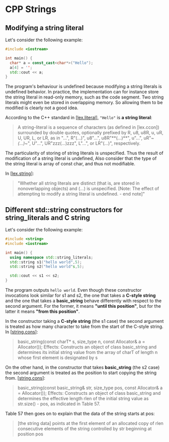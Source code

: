# CPP Strings

## Modifying a string literal
Let's consider the following example:
```cpp
#include <iostream>

int main() {
  char* a = const_cast<char*>("Hello");
  a[4] = '';
  std::cout << a;
}
```
The program's behaviour is undefined because modifying a string literals is undefined behavior. 
In practice, the implementation can for instance store the string literal in read-only memory, 
such as the code segment. Two string literals might even be stored in overlapping memory. 
So allowing them to be modified is clearly not a good idea.

According to the C++ standard in [[lex.literal](https://timsong-cpp.github.io/cppwp/n4659/lex.string#1)], ```"Hello"``` is **a string literal**:
>A string-literal is a sequence of characters (as defined in [lex.ccon]) surrounded by double quotes, optionally prefixed by R, u8, u8R, u, uR, U, UR, 
>L, or LR, as in "...", R"(...)", u8"...", u8R"\*\*(...)\*\*", u"...", uR"*~(...)*~", U"...", UR"zzz(...)zzz", L"...", or LR"(...)", respectively.

The particularity of storing of string literals is unspecified. 
Thus the result of modification of a string literal is undefined, Also consider that the 
type of the string literal is array of const char, and thus not modifiable.

In [[lex.string](https://timsong-cpp.github.io/cppwp/n4659/lex.string#16)]:
>"Whether all string literals are distinct (that is, are stored 
>in nonoverlapping objects) and (...) is unspecified. \[Note: The effect of attempting to modify a string literal is undefined. - end note\]"

## Different std::string constructors for string_literals and C string
Let's consider the following example:
```cpp
#include <string>
#include <iostream>

int main() {
  using namespace std::string_literals;
  std::string s1("hello world",5); 
  std::string s2("hello world"s,5); 

  std::cout << s1 << s2;
}
```
The program outputs ```hello world```. Even though these constructor invocations look similar for s1 and s2, the one that takes a **C-style string** and the one that takes a **basic_string** behave differently with respect to the second argument. For the former, it means **"until this position"**, but for the latter it means **"from this position"**.

In the constructor taking a **C-style string** (the s1 case) the second argument is treated as how many character to take from the start of the C-style string. In [[string.cons](https://timsong-cpp.github.io/cppwp/n4659/string.cons#11)]:
> basic_string(const charT* s, size_type n, const Allocator& a = Allocator());
> Effects: Constructs an object of class basic_string and determines its initial string value from the array of charT of length n whose first element is designated by s

On the other hand, in the constructor that takes **basic_string** (the s2 case) the second argument is treated as the position to start copying the string from. [[string.cons](https://timsong-cpp.github.io/cppwp/n4659/string.cons#4)]:
> basic_string(const basic_string& str, size_type pos, const Allocator& a = Allocator());
> Effects: Constructs an object of class basic_string and determines the effective length rlen of the initial string value as str.size() - pos, as indicated in Table 57.

Table 57 then goes on to explain that the data of the string starts at pos:
> [the string data] points at the first element of an allocated copy of rlen consecutive elements of the string controlled by str beginning at position pos
